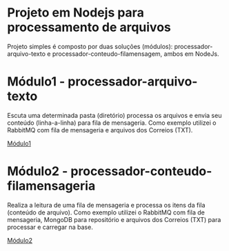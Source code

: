 # Projeto em Nodejs para processamento de arquivos

Projeto simples é composto por duas soluções (módulos): processador-arquivo-texto e processador-conteudo-filamensagem, ambos em NodeJs.

# Módulo1 - processador-arquivo-texto
Escuta uma determinada pasta (diretório) processa os arquivos e envia seu conteúdo (linha-a-linha) para fila de mensageria.
Como exemplo utilizei o RabbitMQ com fila de mensageria e arquivos dos Correios (TXT).

[Módulo1](processador-arquivo-texto/README.md)

# Módulo2 - processador-conteudo-filamensageria 
Realiza a leitura de uma fila de mensageria e processa os itens da fila (conteúdo de arquivo).
Como exemplo utilizei o RabbitMQ com fila de mensageria, MongoDB para repositório e arquivos dos Correios (TXT) para processar e carregar na base.

[Módulo2](processador-conteudo-filamensageria/README.md)
